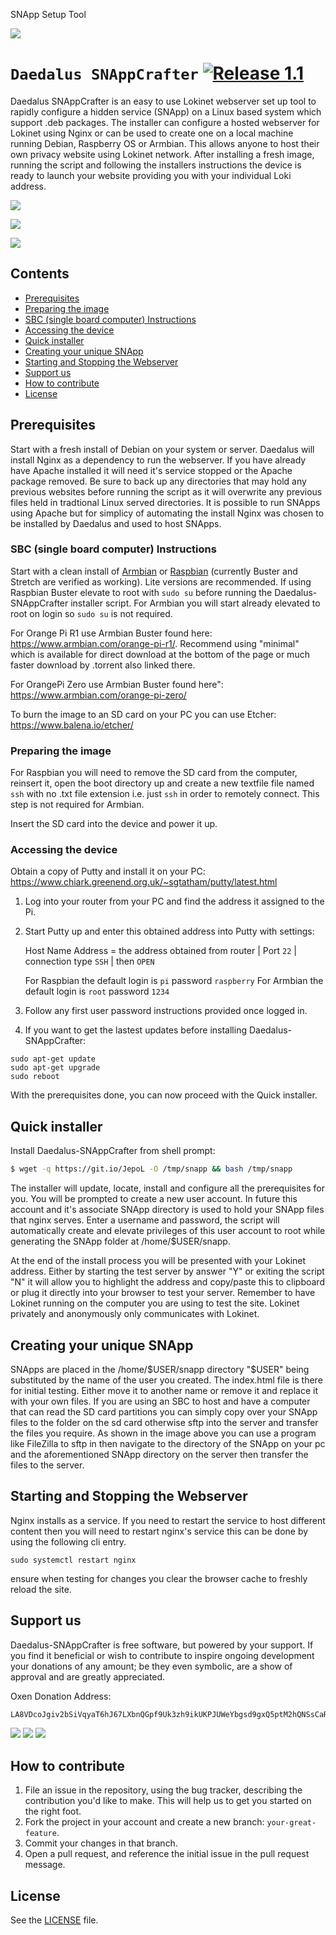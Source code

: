 SNApp Setup Tool

![](https://i.imgur.com/o1fLzMl.png)

# `Daedalus SNAppCrafter` [![Release 1.1](https://img.shields.io/badge/Release-1.1-green.svg)](https://github.com/necro-nemesis/raspap-webgui/releases)

Daedalus SNAppCrafter is an easy to use Lokinet webserver set up tool to rapidly configure a hidden service (SNApp) on a Linux based system which support .deb packages. The installer can configure a hosted webserver for Lokinet using Nginx or can be used to create one on a local machine running Debian, Raspberry OS or Armbian. This allows anyone to host their own privacy website using Lokinet network. After installing a fresh image, running the script and following the installers instructions the device is ready to launch your website providing you with your individual Loki address.

![](https://i.imgur.com/IVkovK4.png)

![](https://i.imgur.com/xnKPFd3.png)

![](https://i.imgur.com/KDYFjEu.png)

## Contents

 - [Prerequisites](#prerequisites)
 - [Preparing the image](#preparing-the-image)
 - [SBC (single board computer) Instructions](#sbc-single-board-computer-instructions)
 - [Accessing the device](#accessing-the-device)
 - [Quick installer](#quick-installer)
 - [Creating your unique SNApp](#creating-your-unique-snapp)
 - [Starting and Stopping the Webserver](#starting-and-stopping-the-webserver)
 - [Support us](#support-us)
 - [How to contribute](#how-to-contribute)
 - [License](#license)

## Prerequisites

Start with a fresh install of Debian on your system or server. Daedalus will install Nginx as a dependency to run the webserver. If you have already have Apache installed it will need it's service stopped or the Apache package removed. Be sure to back up any directories that may hold any previous websites before running the script as it will overwrite any previous files held in tradtional Linux served directories. It is possible to run SNApps using Apache but for simplicy of automating the install Nginx was chosen to be installed by Daedalus and used to host SNApps.

### SBC (single board computer) Instructions

Start with a clean install of [Armbian](https://www.armbian.com/) or [Raspbian](https://www.raspberrypi.org/downloads/raspbian/) (currently Buster and Stretch are verified as working). Lite versions are recommended. If using Raspbian Buster elevate to root with ```sudo su``` before running the Daedalus-SNAppCrafter installer script. For Armbian you will start already elevated to root on login so ```sudo su``` is not required.

For Orange Pi R1 use Armbian Buster found here: https://www.armbian.com/orange-pi-r1/. Recommend using "minimal" which is available for direct download at the bottom of the page or much faster download by .torrent also linked there.

For OrangePi Zero use Armbian Buster found here": https://www.armbian.com/orange-pi-zero/

To burn the image to an SD card on your PC you can use Etcher:
https://www.balena.io/etcher/

### Preparing the image

For Raspbian you will need to remove the SD card from the computer, reinsert it, open the boot directory up and create a new textfile file named `ssh` with no .txt file extension i.e. just `ssh` in order to remotely connect. This step is not required for Armbian.

Insert the SD card into the device and power it up.

### Accessing the device

Obtain a copy of Putty and install it on your PC:
https://www.chiark.greenend.org.uk/~sgtatham/putty/latest.html

1.  Log into your router from your PC and find the address it assigned to the Pi.

2.  Start Putty up and enter this obtained address into Putty with settings:

    Host Name Address = the address obtained from router | Port `22` | connection type `SSH` | then `OPEN`

    For Raspbian the default login is `pi` password `raspberry`
    For Armbian the default login is `root` password `1234`

3.  Follow any first user password instructions provided once logged in.

4. If you want to get the lastest updates before installing Daedalus-SNAppCrafter:
```
sudo apt-get update
sudo apt-get upgrade
sudo reboot
```
With the prerequisites done, you can now proceed with the Quick installer.

## Quick installer

Install Daedalus-SNAppCrafter from shell prompt:
```sh
$ wget -q https://git.io/JepoL -O /tmp/snapp && bash /tmp/snapp
```
The installer will update, locate, install and configure all the prerequisites for you. You will be prompted to create a new user account. In future this account and it's associate SNApp directory is used to hold your SNApp files that nginx serves. Enter a username and password, the script will automatically create and elevate privileges of this user account to root while generating the SNApp folder at /home/$USER/snapp.

At the end of the install process you will be presented with your Lokinet address. Either by starting the test server by answer "Y" or exiting the script "N" it will allow you to highlight the address and copy/paste this to clipboard or plug it directly into your browser to test your server. Remember to have Lokinet running on the computer you are using to test the site. Lokinet privately and anonymously only communicates with Lokinet.

## Creating your unique SNApp

SNApps are placed in the /home/$USER/snapp directory "$USER" being substituted by the name of the user you created. The index.html file is there for initial testing. Either move it to another name or remove it and replace it with your own files. If you are using an SBC to host and have a computer that can read the SD card partitions you can simply copy over your SNApp files to the folder on the sd card otherwise sftp into the server and transfer the files you require. As shown in the image above you can use a program like FileZilla to sftp in then navigate to the directory of the SNApp on your pc and the aforementioned SNApp directory on the server then transfer the files to the server.

## Starting and Stopping the Webserver

Nginx installs as a service. If you need to restart the service to host different content then you will need to restart nginx's service this can be done by using the following cli entry.

```sudo systemctl restart nginx```

ensure when testing for changes you clear the browser cache to freshly reload the site.

## Support us

Daedalus-SNAppCrafter is free software, but powered by your support. If you find it beneficial or wish to contribute to inspire ongoing development your donations of any amount; be they even symbolic, are a show of approval and are greatly appreciated.

Oxen Donation Address:
```sh
LA8VDcoJgiv2bSiVqyaT6hJ67LXbnQGpf9Uk3zh9ikUKPJUWeYbgsd9gxQ5ptM2hQNSsCaRETQ3GM9FLDe7BGqcm4ve69bh
```
![](https://i.imgur.com/HGVuijh.jpg) ![](https://i.imgur.com/6dMgBVr.jpg) ![](https://i.imgur.com/gIhGB1X.jpg)

## How to contribute

1. File an issue in the repository, using the bug tracker, describing the
   contribution you'd like to make. This will help us to get you started on the
   right foot.
2. Fork the project in your account and create a new branch:
   `your-great-feature`.
3. Commit your changes in that branch.
4. Open a pull request, and reference the initial issue in the pull request
   message.

## License
See the [LICENSE](./LICENSE) file.
